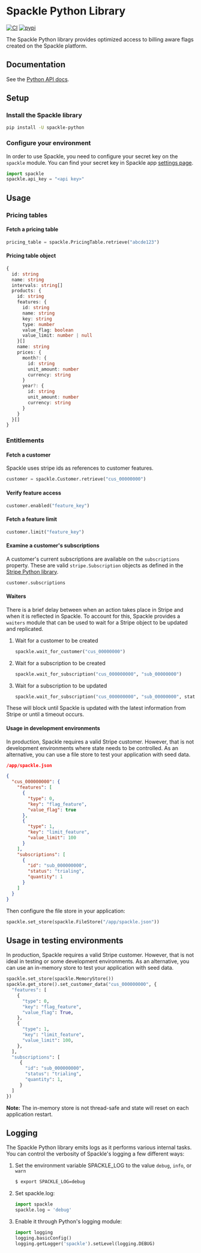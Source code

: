 # Spackle Python Library

[![CI](https://github.com/spackleso/spackle-python/actions/workflows/test.yml/badge.svg)](https://github.com/spackleso/spackle-python/actions/workflows/test.yml) [![pypi](https://img.shields.io/pypi/v/spackle-python.svg)](https://pypi.python.org/pypi/spackle-python)

The Spackle Python library provides optimized access to billing aware flags created on the Spackle platform.

## Documentation

See the [Python API docs](https://docs.spackle.so/python).

## Setup

### Install the Spackle library

```sh
pip install -U spackle-python
```

### Configure your environment
In order to use Spackle, you need to configure your secret key on the `spackle` module. You can find your secret key in Spackle app [settings page](https://dashboard.stripe.com/settings/apps/so.spackle.stripe).

```python
import spackle
spackle.api_key = "<api key>"
```

## Usage

### Pricing tables

#### Fetch a pricing table

```python
pricing_table = spackle.PricingTable.retrieve("abcde123")
```

#### Pricing table object
```ts
{
  id: string
  name: string
  intervals: string[]
  products: {
    id: string
    features: {
      id: string
      name: string
      key: string
      type: number
      value_flag: boolean
      value_limit: number | null
    }[]
    name: string
    prices: {
      month?: {
        id: string
        unit_amount: number
        currency: string
      }
      year?: {
        id: string
        unit_amount: number
        currency: string
      }
    }
  }[]
}
```

### Entitlements

#### Fetch a customer

Spackle uses stripe ids as references to customer features.

```python
customer = spackle.Customer.retrieve("cus_00000000")
```

#### Verify feature access

```python
customer.enabled("feature_key")
```

#### Fetch a feature limit

```python
customer.limit("feature_key")
```

#### Examine a customer's subscriptions

A customer's current subscriptions are available on the `subscriptions` property. These are valid `stripe.Subscription` objects as defined in the [Stripe Python library](https://stripe.com/docs/api/subscriptions/object?lang=python).

```python
customer.subscriptions
```

#### Waiters

There is a brief delay between when an action takes place in Stripe and when it is reflected in Spackle. To account for this, Spackle provides a `waiters` module that can be used to wait for a Stripe object to be updated and replicated.

1. Wait for a customer to be created
   ```python
   spackle.wait_for_customer("cus_00000000")
   ```
2. Wait for a subscription to be created
   ```python
   spackle.wait_for_subscription("cus_000000000", "sub_00000000")
   ```
3. Wait for a subscription to be updated
   ```python
   spackle.wait_for_subscription("cus_000000000", "sub_00000000", status="active")
   ```

These will block until Spackle is updated with the latest information from Stripe or until a timeout occurs.

#### Usage in development environments

In production, Spackle requires a valid Stripe customer. However, that is not development environments where state needs to be controlled. As an alternative, you can use a file store to test your application with seed data.

```json
/app/spackle.json

{
  "cus_000000000": {
    "features": [
      {
        "type": 0,
        "key": "flag_feature",
        "value_flag": true
      },
      {
        "type": 1,
        "key": "limit_feature",
        "value_limit": 100
      }
    ],
    "subscriptions": [
      {
        "id": "sub_000000000",
        "status": "trialing",
        "quantity": 1
      }
    ]
  }
}
```

Then configure the file store in your application:

```python
spackle.set_store(spackle.FileStore("/app/spackle.json"))
```


## Usage in testing environments

In production, Spackle requires a valid Stripe customer. However, that is not ideal in testing or some development environments. As an alternative, you can use an in-memory store to test your application with seed data.

```python
spackle.set_store(spackle.MemoryStore())
spackle.get_store().set_customer_data("cus_000000000", {
  "features": [
    {
      "type": 0,
      "key": "flag_feature",
      "value_flag": True,
    },
    {
      "type": 1,
      "key": "limit_feature",
      "value_limit": 100,
    },
  ],
  "subscriptions": [
     {
       "id": "sub_000000000",
       "status": "trialing",
       "quantity": 1,
     }
  ]
})
```

**Note:** The in-memory store is not thread-safe and state will reset on each application restart.

## Logging
The Spackle Python library emits logs as it performs various internal tasks. You can control the verbosity of Spackle's logging a few different ways:

1. Set the environment variable SPACKLE_LOG to the value `debug`, `info`, or `warn`

   ```sh
   $ export SPACKLE_LOG=debug
   ```

2. Set spackle.log:

   ```python
   import spackle
   spackle.log = 'debug'
   ```

3. Enable it through Python's logging module:

   ```python
   import logging
   logging.basicConfig()
   logging.getLogger('spackle').setLevel(logging.DEBUG)
   ```